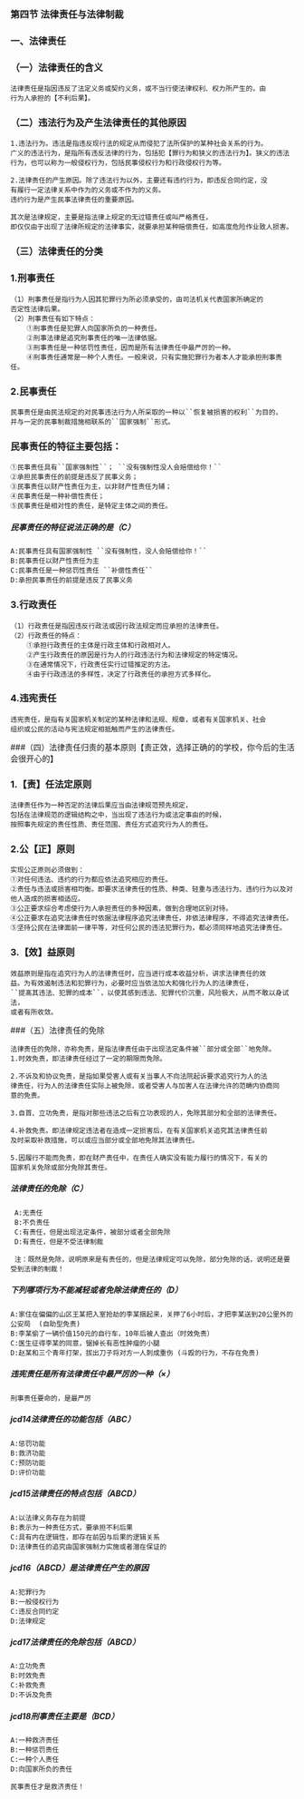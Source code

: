 ### 第四节 法律责任与法律制裁

### 一、法律责任
### （一）法律责任的含义

    法律责任是指因违反了法定义务或契约义务，或不当行使法律权利、权力所产生的，由
    行为人承担的【不利后果】。

### （二）违法行为及产生法律责任的其他原因

    1.违法行为。违法是指违反现行法的规定从而侵犯了法所保护的某种社会关系的行为。
    广义的违法行为，是指所有违反法律的行为，包括犯【罪行为和狭义的违法行为】。狭义的违法
    行为，也可以称为一般侵权行为，包括民事侵权行为和行政侵权行为等。

    2.法律责任的产生原因。除了违法行为以外，主要还有违约行为，即违反合同约定，没
    有履行一定法律关系中作为的义务或不作为的义务。
    违约行为是产生民事法律责任的重要原因。
    
    其次是法律规定，主要是指法律上规定的无过错责任或叫严格责任，
    即仅仅由于出现了法律所规定的法律事实，就要承担某种赔偿责任，如高度危险作业致人损害。


### （三）法律责任的分类
### 1.刑事责任

    （1）刑事责任是指行为人因其犯罪行为所必须承受的，由司法机关代表国家所确定的
    否定性法律后果。
    （2）刑事责任有如下特点：
        ①刑事责任是犯罪人向国家所负的一种责任。
        ②刑事法律是追究刑事责任的唯一法律依据。
        ③刑事责任是一种惩罚性责任，因而是所有法律责任中最严厉的一种。
        ④刑事责任通常是一种个人责任。一般来说，只有实施犯罪行为者本人才能承担刑事责任。

### 2.民事责任

    民事责任是由民法规定的对民事违法行为人所采取的一种以``恢复被损害的权利``为目的，
    并与一定的民事制裁措施相联系的``国家强制``形式。

### 民事责任的特征主要包括：

    ①民事责任具有``国家强制性``； ``没有强制性没人会赔偿给你！``
    ②承担民事责任的前提是违反了民事义务；
    ③民事责任以财产性责任为主，以非财产性责任为辅；
    ④民事责任是一种补偿性责任；
    ⑤民事责任是相对性的责任，是特定主体之间的责任。
    
##### 民事责任的特征说法正确的是（C）
    A:民事责任具有国家强制性 ``没有强制性，没人会赔偿给你！``
    B:民事责任以财产性责任为主
    C:民事责任是一种惩罚性责任 ``补偿性责任``
    D:承担民事责任的前提是违反了民事义务
        
### 3.行政责任

    （1）行政责任是指因违反行政法或因行政法规定而应承担的法律责任。
    （2）行政责任的特点：
        ①承担行政责任的主体是行政主体和行政相对人。
        ②产生行政责任的原因是行为人的行政违法行为和法律规定的特定情况。
        ③在通常情况下，行政责任实行过错推定的方法。
        ④由于行政违法的多样性，决定了行政责任的承担方式多样化。

### 4.违宪责任
    违宪责任，是指有关国家机关制定的某种法律和法规、规章，或者有关国家机关、社会
    组织或公民的活动与宪法规定相抵触而产生的法律责任。


###（四）法律责任归责的基本原则【责正效，选择正确的的学校，你今后的生活会很开心的】

### 1.【责】任法定原则
    法律责任作为一种否定的法律后果应当由法律规范预先规定，
    包括在法律规范的逻辑结构之中，当出现了违法行为或法定事由的时候，
    按照事先规定的责任性质、责任范围、责任方式追究行为人的责任。
    
### 2.公【正】原则
    实现公正原则必须做到：
    ①对任何违法、违约的行为都应依法追究相应的责任。
    ②责任与违法或损害相均衡。即要求法律责任的性质、种类、轻重与违法行为、违约行为以及对他人造成的损害相适应。
    ③公正要求综合考虑使行为人承担责任的多种因素，做到合理地区别对待。
    ④公正要求在追究法律责任时依据法律程序追究法律责任，非依法律程序，不得追究法律责任。
    ⑤坚持公民在法律面前一律平等，对任何公民的违法犯罪行为，都必须同样地追究法律责任。
    
### 3.【效】益原则

    效益原则是指在追究行为人的法律责任时，应当进行成本收益分析，讲求法律责任的效
    益。为有效遏制违法和犯罪行为，必要时应当依法加大和强化行为人的法律责任，
    ``提髙其违法、犯罪的成本``，以使其感到违法、犯罪代价沉重，风险极大，从而不敢以身试法，
    或者有所收敛。
    
###（五）法律责任的免除

    法律责任的免除，亦称免责，是指法律责任由于出现法定条件被``部分或全部``地免除。
    1.时效免责，即法律责任经过了一定的期限而免除。
    
    2.不诉及和协议免责，是指如果受害人或有关当事人不向法院起诉要求追究行为人的法
    律责任，行为人的法律责任实际上被免除，或者受害人与加害人在法律允许的范畴内协商同
    意的免责。
    
    3.自首、立功免责，是指对那些违法之后有立功表现的人，免除其部分和全部的法律责任。
    
    4.补救免责。即法律规定违法者在造成一定损害后，在有关国家机关追究其法律责任前
    及时采取补救措施，可以或应当部分或全部地免除其法律责任。
    
    5.因履行不能而免责，即在财产责任中，在责任人确实没有能力履行的情况下，有关的
    国家机关免除或部分免除其责任。
 
 ##### 法律责任的免除（C）
     A:无责任
     B:不负责任
     C:有责任，但是出现法定条件，被部分或者全部免除
     D:有责任，但是不受法律制裁
 
     注：既然是免除，说明原来是有责任的，但是法律规定可以免除，部分免除的话，说明还是要受到法律的制裁！
     
##### 下列哪项行为不能减轻或者免除法律责任的（D）
    A:家住在偏偏的山区王某把入室抢劫的李某捆起来，关押了6小时后，才把李某送到20公里外的公安局  (自助型免责)
    B:李某偷了一辆价值150元的自行车，10年后被人查出（时效免责）
    C:医生征得李某的同意，锯掉长有恶性肿瘤的小腿
    D:赵某和三个青年打架，拔出刀子将对方一人刺成重伤 (斗殴的行为，不存在免责)

##### 违宪责任是所有法律责任中最严厉的一种（×）
    刑事责任要命的，是最严厉

    
##### jcd14法律责任的功能包括（ABC）
    A:惩罚功能
    B:救济功能
    C:预防功能
    D:评价功能
    
##### jcd15法律责任的特点包括（ABCD）
    A:以法律义务存在为前提
    B:表示为一种责任方式，要承担不利后果
    C:具有内在逻辑性，即存在前因与后果的逻辑关系
    D:法律责任的追究由国家强制力实施或者潜在保证的

##### jcd16（ABCD）是法律责任产生的原因
    A:犯罪行为
    B:一般侵权行为
    C:违反合同约定
    D:法律规定
    
##### jcd17法律责任的免除包括（ABCD）
    A:立功免责
    B:时效免责
    C:补救免责
    D:不诉及免责
    
##### jcd18刑事责任主要是（BCD）
    A:一种救济责任
    B:一种惩罚责任
    C:一种个人责任
    D:向国家所负的责任
    
    民事责任才是救济责任！











     